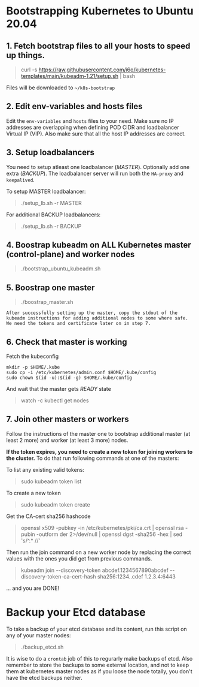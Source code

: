 # Bootstrapping Kubernetes to Ubuntu 20.04

## 1. Fetch bootstrap files to all your hosts to speed up things.

> curl -s https://raw.githubusercontent.com/i6o/kubernetes-templates/main/kubeadm-1.21/setup.sh | bash

Files will be downloaded to `~/k8s-bootstrap`

## 2. Edit env-variables and hosts files

Edit the `env-variables` and `hosts` files to your need.
Make sure no IP addresses are overlapping when defining POD CIDR and loadbalancer Virtual IP (VIP). Also make sure that all the host IP addresses are correct.

## 3. Setup loadbalancers

You need to setup atleast one loadbalancer (*MASTER*). Optionally add one extra (*BACKUP*).
The loadbalancer server will run both the `HA-proxy` and `keepalived`.

To setup MASTER loadbalancer:
> ./setup_lb.sh -r MASTER

For additional BACKUP loadbalancers:
> ./setup_lb.sh -r BACKUP

## 4. Boostrap kubeadm on **ALL** Kubernetes master (control-plane) and worker nodes

> ./bootstrap_ubuntu_kubeadm.sh

## 5. Boostrap one master

> ./boostrap_master.sh

`After successfully setting up the master, copy the stdout of the kubeadm instructions for adding additional nodes to some where safe. We need the tokens and certificate later on in step 7.`

## 6. Check that master is working

Fetch the kubeconfig
```
mkdir -p $HOME/.kube
sudo cp -i /etc/kubernetes/admin.conf $HOME/.kube/config
sudo chown $(id -u):$(id -g) $HOME/.kube/config
```

And wait that the master gets *READY* state
> watch -c kubectl get nodes

## 7. Join other masters or workers

Follow the instructions of the master one to bootstrap additional master (at least 2 more) and worker (at least 3 more) nodes.


**If the token expires, you need to create a new token for joining workers to the cluster.** To do that run following commands at one of the masters:

To list any existing valid tokens:
> sudo kubeadm token list

To create a new token
> sudo kubeadm token create

Get the CA-cert sha256 hashcode
> openssl x509 -pubkey -in /etc/kubernetes/pki/ca.crt | openssl rsa -pubin -outform der 2>/dev/null | openssl dgst -sha256 -hex | sed 's/^.* //'

Then run the join command on a new worker node by replacing the correct values with the ones you did get from previous commands.
> kubeadm join --discovery-token abcdef.1234567890abcdef --discovery-token-ca-cert-hash sha256:1234..cdef 1.2.3.4:6443

... and you are DONE!


# Backup your Etcd database

To take a backup of your etcd database and its content, run this script on any of your master nodes:

> ./backup_etcd.sh

It is wise to do a `crontab` job of this to regurarly make backups of etcd. Also remember to store the backups to some external location, and not to keep them at kubernetes master nodes as if you loose the node totally, you don't have the etcd backups neither.
